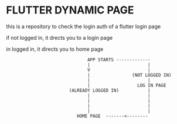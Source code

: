 # FLUTTER DYNAMIC PAGE

this is a repository to check the login auth of a flutter login page

if not logged in, it drects you to a login page

in logged in, it directs you to home page


                                   APP STARTS ------------- 
                                   |                      |
                                   V                      |
                                   |                (NOT LOGGED IN)
                                   |                      |
                                   |                  LOG IN PAGE
                            (ALREADY LOGGED IN)           |
                                   |                      |
                                   |                      |
                                   |                      |
                                   |                      |
                               HOME PAGE  -------<--------
